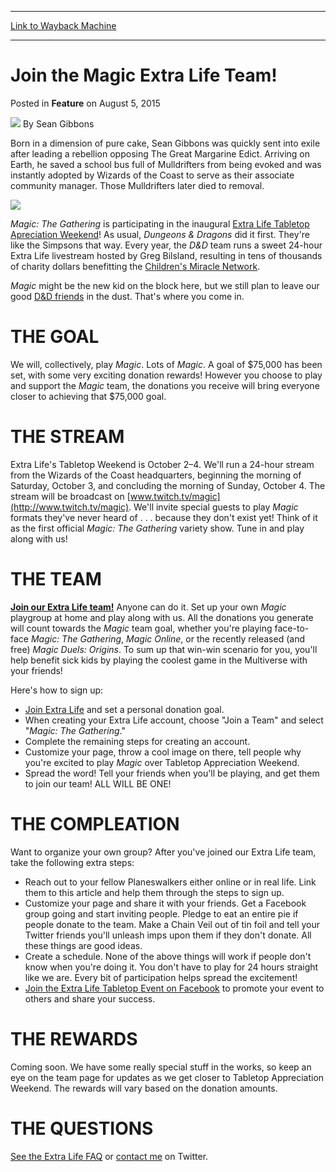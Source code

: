 
---
[Link to Wayback Machine](https://web.archive.org/web/20150808004748/http://magic.wizards.com/en/articles/archive/feature/join-magic-extra-life-team-2015-08-05)

[_metadata_:author]:- "Sean Gibbons"
[_metadata_:description]:- "It's time to play some Magic for a great cause!"
[_metadata_:generator]:- "Drupal 7 (http://drupal.org)"
[_metadata_:node]:- "442941"
[_metadata_:publish_date]:- "2015-08-05"
[_metadata_:source]:- "div-main-content"
[_metadata_:title]:- "Join the Magic Extra Life Team!"
[_metadata_:wayback_capture_timestamp]:- "2015-08-08 00:47:48"
[_metadata_:wayback_raw_url]:- "https://web.archive.org/web/20150808004748id_/http://magic.wizards.com/en/articles/archive/feature/join-magic-extra-life-team-2015-08-05"
[_metadata_:wayback_url]:- "http://magic.wizards.com/en/articles/archive/feature/join-magic-extra-life-team-2015-08-05"
---


Join the Magic Extra Life Team!
===============================



 Posted in **Feature**
 on August 5, 2015 






![](https://media.magic.wizards.com/styles/auth_small/public/images/person/authorpic_seangibbons.jpg)
By Sean Gibbons




Born in a dimension of pure cake, Sean Gibbons was quickly sent into exile after leading a rebellion opposing The Great Margarine Edict. Arriving on Earth, he saved a school bus full of Mulldrifters from being evoked and was instantly adopted by Wizards of the Coast to serve as their associate community manager. Those Mulldrifters later died to removal. 





![](https://media.wizards.com/2015/images/daily/FEAT20150805_Extra-Life-White2.png)


*Magic: The Gathering* is participating in the inaugural [Extra Life Tabletop Apreciation Weekend](http://extra-life.org/tabletopweekend)! As usual, *Dungeons & Dragons* did it first. They're like the Simpsons that way. Every year, the *D&D* team runs a sweet 24-hour Extra Life livestream hosted by Greg Bilsland, resulting in tens of thousands of charity dollars benefitting the [Children's Miracle Network](http://give.childrensmiraclenetworkhospitals.org/).


*Magic* might be the new kid on the block here, but we still plan to leave our good [D&D friends](http://www.extra-life.org/index.cfm?fuseaction=donorDrive.team&teamID=21011) in the dust. That's where you come in.


THE GOAL
========


We will, collectively, play *Magic*. Lots of *Magic*. A goal of $75,000 has been set, with some very exciting donation rewards! However you choose to play and support the *Magic* team, the donations you receive will bring everyone closer to achieving that $75,000 goal.


THE STREAM
==========


Extra Life's Tabletop Weekend is October 2–4. We'll run a 24-hour stream from the Wizards of the Coast headquarters, beginning the morning of Saturday, October 3, and concluding the morning of Sunday, October 4. The stream will be broadcast on [www.twitch.tv/magic](http://www.twitch.tv/magic). We'll invite special guests to play *Magic* formats they've never heard of . . . because they don't exist yet! Think of it as the first official *Magic: The Gathering* variety show. Tune in and play along with us!


THE TEAM
========


**[Join our Extra Life team!](http://www.extra-life.org/team/Magic)** Anyone can do it. Set up your own *Magic* playgroup at home and play along with us. All the donations you generate will count towards the *Magic* team goal, whether you're playing face-to-face *Magic: The Gathering*, *Magic Online*, or the recently released (and free) *Magic Duels: Origins*. To sum up that win-win scenario for you, you'll help benefit sick kids by playing the coolest game in the Multiverse with your friends!


Here's how to sign up:


* [Join Extra Life](http://www.extra-life.org/) and set a personal donation goal.
* When creating your Extra Life account, choose "Join a Team" and select "*Magic: The Gathering*."
* Complete the remaining steps for creating an account.
* Customize your page, throw a cool image on there, tell people why you're excited to play *Magic* over Tabletop Appreciation Weekend.
* Spread the word! Tell your friends when you'll be playing, and get them to join our team! ALL WILL BE ONE!

THE COMPLEATION
===============


Want to organize your own group? After you've joined our Extra Life team, take the following extra steps:


* Reach out to your fellow Planeswalkers either online or in real life. Link them to this article and help them through the steps to sign up.
* Customize your page and share it with your friends. Get a Facebook group going and start inviting people. Pledge to eat an entire pie if people donate to the team. Make a Chain Veil out of tin foil and tell your Twitter friends you'll unleash imps upon them if they don't donate. All these things are good ideas.
* Create a schedule. None of the above things will work if people don't know when you're doing it. You don't have to play for 24 hours straight like we are. Every bit of participation helps spread the excitement!
* [Join the Extra Life Tabletop Event on Facebook](https://www.facebook.com/events/1455608974743762/) to promote your event to others and share your success.

THE REWARDS
===========


Coming soon. We have some really special stuff in the works, so keep an eye on the team page for updates as we get closer to Tabletop Appreciation Weekend. The rewards will vary based on the donation amounts.


THE QUESTIONS
=============


[See the Extra Life FAQ](http://www.extra-life.org/?fuseaction=cms.page&id=1005&eventID=501) or [contact me](https://twitter.com/seangibbons) on Twitter.







